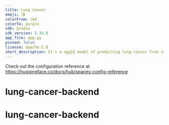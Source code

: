 ```yaml
---
title: Lung Cancer
emoji: 🌖
colorFrom: red
colorTo: purple
sdk: gradio
sdk_version: 5.33.0
app_file: app.py
pinned: false
license: apache-2.0
short_description: It's a vgg16 model of predicting lung cancer from images
---
```


Check out the configuration reference at https://huggingface.co/docs/hub/spaces-config-reference
# lung-cancer-backend
# lung-cancer-backend
